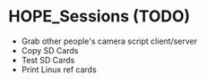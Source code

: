 # HOPE_Sessions (TODO)
- Grab other people's camera script client/server
- Copy SD Cards
- Test SD Cards
- Print Linux ref cards

